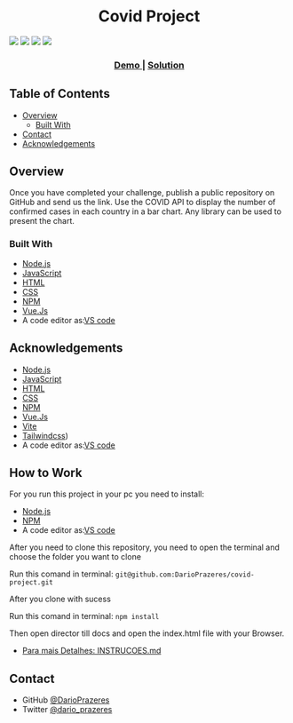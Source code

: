 <h1 align="center">Covid Project</h1>


<img src='https://img.shields.io/github/issues/DarioPrazeres/covid-project'> <img src='https://img.shields.io/github/forks/DarioPrazeres/covid-project'> <img src='https://img.shields.io/github/stars/DarioPrazeres/covid-project'> <img src='https://img.shields.io/github/license/DarioPrazeres/covid-project'> 



<div align="center">
  <h3>
    <a href="https://darioprazeres.github.io/covid-project/">
      Demo
    </a>
    <span> | </span>
    <a href="//github.com/DarioPrazeres/covid-project">
      Solution
    </a>
  </h3>
</div>

<!-- TABLE OF CONTENTS -->

## Table of Contents

- [Overview](#overview)
  - [Built With](#built-with)
- [Contact](#contact)
- [Acknowledgements](#acknowledgements)

<!-- OVERVIEW -->

## Overview



<p>Once you have completed your challenge, publish a public repository on GitHub and send us the link.
Use the COVID API to display the number of confirmed cases in each country in a bar chart.
Any library can be used to present the chart.</p>


### Built With

<!-- This section should list any major frameworks that you built your project using. Here are a few examples.-->

- [Node.js](https://nodejs.org/) 
- [JavaScript](https://javascript.com/) 
- [HTML](https://html.com/) 
- [CSS](https://html.com/css/)
- [NPM](https://npmjs.com/)
- [Vue.Js]((https://vuejs.org/))
- A code editor as:[VS code](https://code.visualstudio.com/)



## Acknowledgements

<!-- This section should list any articles or add-ons/plugins that helps you to complete the project. This is optional but it will help you in the future. For exmpale -->

- [Node.js](https://nodejs.org/) 
- [JavaScript](https://nodejs.org/) 
- [HTML](https://html.com/) 
- [CSS](https://html.com/css/)
- [NPM](https://npmjs.com/)
- [Vue.Js]((https://vuejs.org/))
- [Vite]((https://vuejs.org/))
- [Tailwindcss]((https://tailwindcss.com/)))
- A code editor as:[VS code](https://code.visualstudio.com/)

## How to Work

<p>For you run this project in your pc you need to install:</p>

- [Node.js](https://nodejs.org/) 
- [NPM](https://npmjs.com/)
- A code editor as:[VS code](https://code.visualstudio.com/)

<p>After you need to clone this repository, you need to open the terminal and choose the folder you want to clone</p>
<p>Run this comand in terminal: <code>git@github.com:DarioPrazeres/covid-project.git</code></p>
<p>After you clone with sucess</p>
<p>Run this comand in terminal: <code>npm install</code></p>
<p>Then open director till docs and open the index.html file with your Browser.</p>

- [Para mais Detalhes: INSTRUCOES.md](https://github.com/DarioPrazeres/covid-project/blob/main/INSTRUCOES.md)
## Contact

- GitHub [@DarioPrazeres](https://github.com/DarioPrazeres)
- Twitter [@dario_prazeres](https://twitter.com/dario_prazeres)

 
